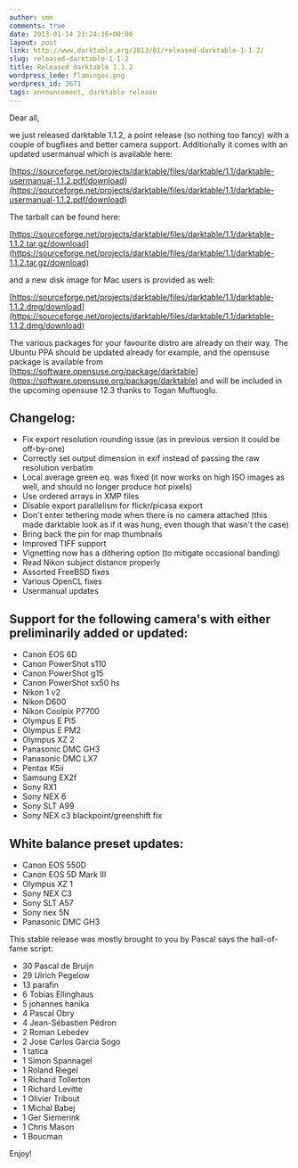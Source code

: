 ```yaml
---
author: smn
comments: true
date: 2013-01-14 23:24:16+00:00
layout: post
link: http://www.darktable.org/2013/01/released-darktable-1-1-2/
slug: released-darktable-1-1-2
title: Released darktable 1.1.2
wordpress_lede: flamingos.png
wordpress_id: 2671
tags: announcement, darktable release
---
```


Dear all,

we just released darktable 1.1.2, a point release (so nothing too fancy) with a couple of bugfixes and better camera support. Additionally it comes with an updated usermanual which is available here:

[https://sourceforge.net/projects/darktable/files/darktable/1.1/darktable-usermanual-1.1.2.pdf/download](https://sourceforge.net/projects/darktable/files/darktable/1.1/darktable-usermanual-1.1.2.pdf/download)

The tarball can be found here:

[https://sourceforge.net/projects/darktable/files/darktable/1.1/darktable-1.1.2.tar.gz/download](https://sourceforge.net/projects/darktable/files/darktable/1.1/darktable-1.1.2.tar.gz/download)

and a new disk image for Mac users is provided as well:

[https://sourceforge.net/projects/darktable/files/darktable/1.1/darktable-1.1.2.dmg/download](https://sourceforge.net/projects/darktable/files/darktable/1.1/darktable-1.1.2.dmg/download)

The various packages for your favourite distro are already on their way. The Ubuntu PPA should be updated already for example, and the opensuse package is available from [https://software.opensuse.org/package/darktable](https://software.opensuse.org/package/darktable) and will be included in the upcoming opensuse 12.3 thanks to Togan Muftuoglu.

## Changelog:

* Fix export resolution rounding issue (as in previous version it could be off-by-one)
* Correctly set output dimension in exif instead of passing the raw resolution verbatim
* Local average green eq. was fixed (it now works on high ISO images as well, and should no longer produce hot pixels)
* Use ordered arrays in XMP files
* Disable export parallelism for flickr/picasa export
* Don't enter tethering mode when there is no camera attached (this made darktable look as if it was hung, even though that wasn't the case)
* Bring back the pin for map thumbnails
* Improved TIFF support
* Vignetting now has a dithering option (to mitigate occasional banding)
* Read Nikon subject distance properly
* Assorted FreeBSD fixes
* Various OpenCL fixes
* Usermanual updates

## Support for the following camera's with either preliminarily added or updated:

* Canon EOS 6D
* Canon PowerShot s110
* Canon PowerShot g15
* Canon PowerShot sx50 hs
* Nikon 1 v2
* Nikon D600
* Nikon Coolpix P7700
* Olympus E Pl5
* Olympus E PM2
* Olympus XZ 2
* Panasonic DMC GH3
* Panasonic DMC LX7
* Pentax K5ii
* Samsung EX2f
* Sony RX1
* Sony NEX 6
* Sony SLT A99
* Sony NEX c3 blackpoint/greenshift fix

## White balance preset updates:

* Canon EOS 550D
* Canon EOS 5D Mark III
* Olympus XZ 1
* Sony NEX C3
* Sony SLT A57
* Sony nex 5N
* Panasonic DMC GH3

This stable release was mostly brought to you by Pascal says the hall-of-fame script:

* 30 Pascal de Bruijn
* 29 Ulrich Pegelow
* 13 parafin
* 6 Tobias Ellinghaus
* 5 johannes hanika
* 4 Pascal Obry
* 4 Jean-Sébastien Pédron
* 2 Roman Lebedev
* 2 Jose Carlos Garcia Sogo
* 1 tatica
* 1 Simon Spannagel
* 1 Roland Riegel
* 1 Richard Tollerton
* 1 Richard Levitte
* 1 Olivier Tribout
* 1 Michal Babej
* 1 Ger Siemerink
* 1 Chris Mason
* 1 Boucman

Enjoy!
